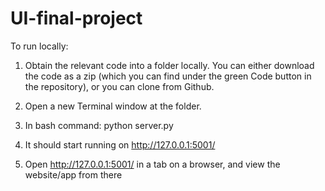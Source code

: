 # UI-final-project

To run locally: 

1) Obtain the relevant code into a folder locally. You can either download the code as a zip (which you can find under the green Code button in the repository), or you can clone from Github.

2) Open a new Terminal window at the folder. 

3) In bash command: python server.py

4) It should start running on http://127.0.0.1:5001/

5) Open http://127.0.0.1:5001/ in a tab on a browser, and view the website/app from there